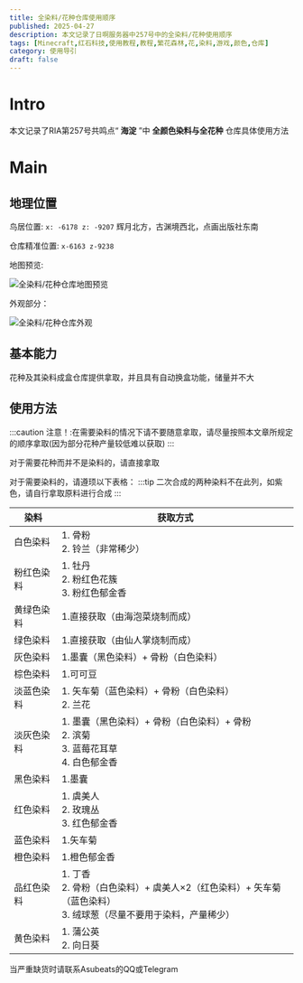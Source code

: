 ```yaml
---
title: 全染料/花种仓库使用顺序
published: 2025-04-27
description: 本文记录了日啊服务器中257号中的全染料/花种使用顺序
tags: [Minecraft,红石科技,使用教程,教程,繁花森林,花,染料,游戏,颜色,仓库]
category: 使用导引
draft: false
---
```


# Intro
本文记录了RIA第257号共鸣点“ **海淀** ”中 **全颜色染料与全花种** 仓库具体使用方法

# Main
## 地理位置
鸟居位置: `x: -6178 z: -9207` 辉月北方，古渊境西北，点画出版社东南

仓库精准位置: `x-6163 z-9238` 

地图预览:

<img src="https://i0.hdslb.com/bfs/article/c7ff67ff56190a1faf1d52bf0d064d13452972510.png" referrerpolicy="no-referrer" alt="全染料/花种仓库地图预览">

外观部分：

<img src="https://i0.hdslb.com/bfs/article/165d9aef97be6df46d2b482b603454fe452972510.png" referrerpolicy="no-referrer" alt="全染料/花种仓库外观">

## 基本能力
花种及其染料成盒仓库提供拿取，并且具有自动换盒功能，储量并不大

## 使用方法
:::caution
注意！:在需要染料的情况下请不要随意拿取，请尽量按照本文章所规定的顺序拿取(因为部分花种产量较低难以获取)
:::

对于需要花种而并不是染料的，请直接拿取

对于需要染料的，请遵顼以下表格：
:::tip
二次合成的两种染料不在此列，如紫色，请自行拿取原料进行合成
:::

| 染料            | 获取方式 |
|-----------------|---------|
| 白色染料        | 1. 骨粉<br>2. 铃兰（非常稀少） |
| 粉红色染料      | 1. 牡丹<br>2. 粉红色花簇<br>3. 粉红色郁金香 |
| 黄绿色染料      | 1.直接获取（由海泡菜烧制而成） |
| 绿色染料        | 1.直接获取（由仙人掌烧制而成） |
| 灰色染料        | 1.墨囊（黑色染料）+ 骨粉（白色染料） |
| 棕色染料        | 1.可可豆 |
| 淡蓝色染料      | 1. 矢车菊（蓝色染料）+ 骨粉（白色染料）<br>2. 兰花 |
| 淡灰色染料      | 1. 墨囊（黑色染料）+ 骨粉（白色染料）+ 骨粉<br>2. 滨菊<br>3. 蓝莓花耳草<br>4. 白色郁金香 |
| 黑色染料        | 1.墨囊 |
| 红色染料        | 1. 虞美人<br>2. 玫瑰丛<br>3. 红色郁金香 |
| 蓝色染料        | 1.矢车菊 |
| 橙色染料        | 1.橙色郁金香 |
| 品红色染料      | 1. 丁香<br>2. 骨粉（白色染料）+ 虞美人×2（红色染料）+ 矢车菊（蓝色染料）<br>3. 绒球葱（尽量不要用于染料，产量稀少） |
| 黄色染料        | 1. 蒲公英<br>2. 向日葵 |

当严重缺货时请联系Asubeats的QQ或Telegram